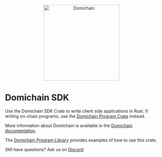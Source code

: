 <p align="center">
  <a href="https://domichain.com">
    <img alt="Domichain" src="https://i.imgur.com/IKyzQ6T.png" width="250" />
  </a>
</p>

# Domichain SDK

Use the Domichain SDK Crate to write client side applications in Rust.  If writing on-chain programs, use the [Domichain Program Crate](https://crates.io/crates/domichain-program) instead.

More information about Domichain is available in the [Domichain documentation](https://docs.domichain.com/).

The [Domichain Program Library](https://Domino-Blockchain/domichain-program-library) provides examples of how to use this crate.

Still have questions?  Ask us on [Discord](https://discordapp.com/invite/pquxPsq)
